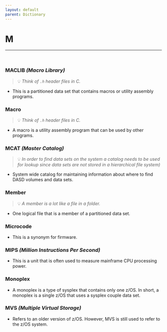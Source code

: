 ```yaml
---
layout: default
parent: Dictionary
---
```


# M

<hr>
&nbsp;

### MACLIB *(Macro Library)*
> 💡 _Think of `.h` header files in C._

* This is a partitioned data set that contains macros or utility assembly programs.

### Macro
> 💡 _Think of `.h` header files in C._

* A macro is a utility assembly program that can be used by other programs.

### MCAT *(Master Catalog)*
> 💡 _In order to find data sets on the system a catalog needs to be used for lookup since data sets are not stored in a hierarchical file system)_

* System wide catalog for maintaining information about where to find DASD volumes and data sets.

### Member
> 💡 _A member is a lot like a file in a folder._

* One logical file that is a member of a partitioned data set.

### Microcode
* This is a synonym for firmware.

### MIPS *(Million Instructions Per Second)*
* This is a unit that is often used to measure mainframe CPU processing power.

### Monoplex
* A monoplex is a type of sysplex that contains only one z/OS. In short, a monoplex is a single z/OS that uses a sysplex couple data set. 

### MVS *(Multiple Virtual Storage)*
* Refers to an older version of z/OS. However, MVS is still used to refer to the z/OS system.